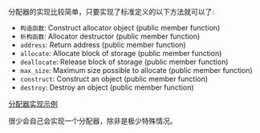 
分配器的实现比较简单，只要实现了标准定义的以下方法就可以了:
- `构造函数`: Construct allocator object (public member function)
- `析构函数`: Allocator destructor (public member function)
- `address`: Return address (public member function)
- `allocate`: Allocate block of storage (public member function)
- `deallocate`: Release block of storage (public member function)
- `max_size`: Maximum size possible to allocate (public member function)
- `construct`: Construct an object (public member function)
- `destroy`: Destroy an object (public member function)

[分配器实现示例](08_allocator/myallocator.h)

很少会自己会实现一个分配器，除非是极少特殊情况。
